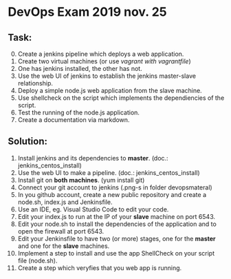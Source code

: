 # DevOps Exam 2019 nov. 25

## Task:

0. Create a jenkins pipeline which deploys a web application.
1. Create two virtual machines (or use *vagrant with vagrantfile*)
2. One has jenkins installed, the other has not.
3. Use the web UI of jenkins to establish the jenkins master-slave relationship.
4. Deploy a simple node.js web application from the slave machine.
5. Use shellcheck on the script which implements the dependiencies of the script.
6. Test the running of the node.js application.
7. Create a documentation via markdown.

## Solution:

1. Install jenkins and its dependencies to **master**. (doc.: jenkins_centos_install)
2. Use the web UI to make a pipeline.  (doc.: jenkins_centos_install)
3. Install git on **both machines**. (yum install git)
4. Connect your git account to jenkins (.png-s in folder devopsmateral)
5. In you github account, create a new public repository and create a node.sh, index.js and Jenkinsfile.
6. Use an IDE, eg. Visual Studio Code to edit your code.
7. Edit your index.js to run at the IP of your **slave** machine on port 6543.
8. Edit your node.sh to install the dependencies of the application and to open the firewall at port 6543.
9. Edit your Jenkinsfile to have two (or more) stages, one for the **master** and one for the **slave** machines.
10. Implement a step to install and use the app ShellCheck on your script file (node.sh).
11. Create a step which veryfies that you web app is running.


